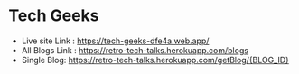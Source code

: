 # Tech Geeks

- Live site Link : <https://tech-geeks-dfe4a.web.app/>
- All Blogs Link : <https://retro-tech-talks.herokuapp.com/blogs>
- Single Blog: <https://retro-tech-talks.herokuapp.com/getBlog/{BLOG_ID}>
